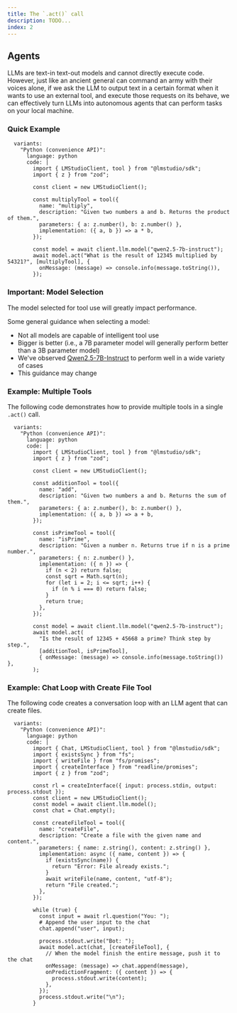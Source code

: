 ```yaml
---
title: The `.act()` call
description: TODO...
index: 2
---
```


## Agents

LLMs are text-in text-out models and cannot directly execute code. However, just like an ancient general can command an army with their voices alone, if we ask the LLM to output text in a certain format when it wants to use an external tool, and execute those requests on its behave, we can effectively turn LLMs into autonomous agents that can perform tasks on your local machine.

### Quick Example

```lms_code_snippet
  variants:
    "Python (convenience API)":
      language: python
      code: |
        import { LMStudioClient, tool } from "@lmstudio/sdk";
        import { z } from "zod";

        const client = new LMStudioClient();

        const multiplyTool = tool({
          name: "multiply",
          description: "Given two numbers a and b. Returns the product of them.",
          parameters: { a: z.number(), b: z.number() },
          implementation: ({ a, b }) => a * b,
        });

        const model = await client.llm.model("qwen2.5-7b-instruct");
        await model.act("What is the result of 12345 multiplied by 54321?", [multiplyTool], {
          onMessage: (message) => console.info(message.toString()),
        });
```

### Important: Model Selection

The model selected for tool use will greatly impact performance.

Some general guidance when selecting a model:

- Not all models are capable of intelligent tool use
- Bigger is better (i.e., a 7B parameter model will generally perform better than a 3B parameter model)
- We've observed [Qwen2.5-7B-Instruct](https://model.lmstudio.ai/download/lmstudio-community/Qwen2.5-7B-Instruct-GGUF) to perform well in a wide variety of cases
- This guidance may change

### Example: Multiple Tools

The following code demonstrates how to provide multiple tools in a single `.act()` call.

```lms_code_snippet
  variants:
    "Python (convenience API)":
      language: python
      code: |
        import { LMStudioClient, tool } from "@lmstudio/sdk";
        import { z } from "zod";

        const client = new LMStudioClient();

        const additionTool = tool({
          name: "add",
          description: "Given two numbers a and b. Returns the sum of them.",
          parameters: { a: z.number(), b: z.number() },
          implementation: ({ a, b }) => a + b,
        });

        const isPrimeTool = tool({
          name: "isPrime",
          description: "Given a number n. Returns true if n is a prime number.",
          parameters: { n: z.number() },
          implementation: ({ n }) => {
            if (n < 2) return false;
            const sqrt = Math.sqrt(n);
            for (let i = 2; i <= sqrt; i++) {
              if (n % i === 0) return false;
            }
            return true;
          },
        });

        const model = await client.llm.model("qwen2.5-7b-instruct");
        await model.act(
          "Is the result of 12345 + 45668 a prime? Think step by step.",
          [additionTool, isPrimeTool],
          { onMessage: (message) => console.info(message.toString()) },
        );
```

### Example: Chat Loop with Create File Tool

The following code creates a conversation loop with an LLM agent that can create files.

```lms_code_snippet
  variants:
    "Python (convenience API)":
      language: python
      code: |
        import { Chat, LMStudioClient, tool } from "@lmstudio/sdk";
        import { existsSync } from "fs";
        import { writeFile } from "fs/promises";
        import { createInterface } from "readline/promises";
        import { z } from "zod";

        const rl = createInterface({ input: process.stdin, output: process.stdout });
        const client = new LMStudioClient();
        const model = await client.llm.model();
        const chat = Chat.empty();

        const createFileTool = tool({
          name: "createFile",
          description: "Create a file with the given name and content.",
          parameters: { name: z.string(), content: z.string() },
          implementation: async ({ name, content }) => {
            if (existsSync(name)) {
              return "Error: File already exists.";
            }
            await writeFile(name, content, "utf-8");
            return "File created.";
          },
        });

        while (true) {
          const input = await rl.question("You: ");
          # Append the user input to the chat
          chat.append("user", input);

          process.stdout.write("Bot: ");
          await model.act(chat, [createFileTool], {
            // When the model finish the entire message, push it to the chat
            onMessage: (message) => chat.append(message),
            onPredictionFragment: ({ content }) => {
              process.stdout.write(content);
            },
          });
          process.stdout.write("\n");
        }
```
